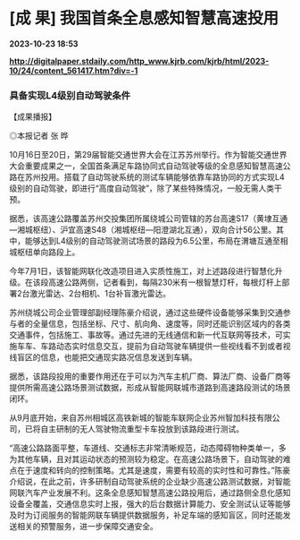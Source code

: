 # [成 果] 我国首条全息感知智慧高速投用

**2023-10-23 18:53**

**http://digitalpaper.stdaily.com/http_www.kjrb.com/kjrb/html/2023-10/24/content_561417.htm?div=-1**

### 具备实现L4级别自动驾驶条件

【成果播报】

 ◎本报记者 张 晔

 10月16日至20日，第29届智能交通世界大会在江苏苏州举行。作为智能交通世界大会重要成果之一，全国首条满足车路协同式自动驾驶等级的全息感知智慧高速公路在苏州投用。搭载了自动驾驶系统的测试车辆能够依靠车路协同的方式实现L4级别的自动驾驶，即进行“高度自动驾驶”，除了某些特殊情况，一般无需人类干预。

 据悉，该高速公路覆盖苏州交投集团所属绕城公司管辖的苏台高速S17（黄埭互通—湘城枢纽）、沪宜高速S48（湘城枢纽—阳澄湖北互通），双向合计56公里。其中，能够达到L4级别的自动驾驶测试场景的路段为6.5公里，布局在渭塘互通至相城枢纽单向路段上。

 今年7月1日，该智能网联化改造项目进入实质性施工，对上述路段进行智慧化升级。在该段高速公路两侧，记者看到，每隔230米有一根智慧灯杆，每根灯杆上部署2台激光雷达、2台相机、1台补盲激光雷达。

 苏州绕城公司企业管理部副经理陈豪介绍说，通过这些硬件设备能够采集到交通参与者的全量信息，包括坐标、尺寸、航向角、速度等，同时还能识别区域内的各类交通事件，包括施工、事故等。通过先进的无线通信和新一代互联网等技术，可实施车车、车路动态实时信息交互，提前为自动驾驶车辆提供一些视线看不到或者视线盲区的信息，也能把交通现实路况信息发送到车辆。

 据悉，该路段投用的重要作用还在于可以为汽车主机厂商、算法厂商、设备厂商等提供所需高速公路场景测试数据，形成从智能网联城市道路到高速路段测试的场景闭环。

 从9月底开始，来自苏州相城区高铁新城的智能车联网企业苏州智加科技有限公司，已将自主研制的无人驾驶物流重型卡车投放到该路段进行测试。

 “高速公路路面平整，车道线、交通标志非常清晰规范，动态障碍物种类单一，多为其他车辆，且对其运动状态的预测较为稳定。在高速公路场景下，自动驾驶的难点在于速度和转向的控制策略。尤其是速度，需要有较高的实时性和可靠性。”陈豪介绍说，在此之前，许多研制自动驾驶系统的企业缺少高速公路测试数据，对智能网联汽车产业发展不利。这条全息感知智慧高速公路投用后，通过路侧全息化感知设备全覆盖，交通信息实时上报，强大的后台数据计算能力、安全测试认证等能够及时为订阅服务的智能网联车辆提供数据服务，补足车端的感知盲区，同时还能发送相关的预警服务，进一步保障交通安全。